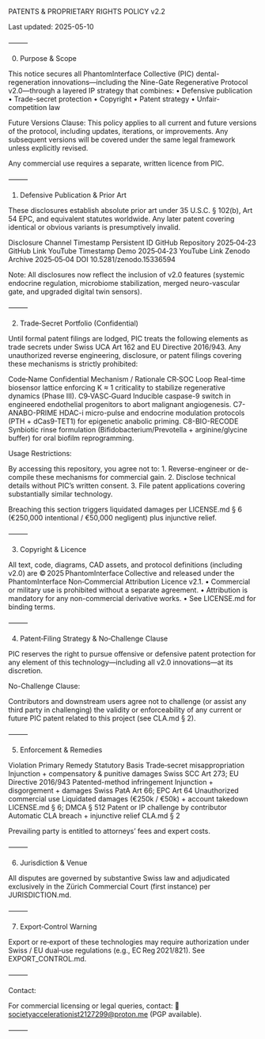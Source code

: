 PATENTS & PROPRIETARY RIGHTS POLICY v2.2

Last updated: 2025-05-10

⸻

0. Purpose & Scope

This notice secures all PhantomInterface Collective (PIC) dental-regeneration innovations—including the Nine-Gate Regenerative Protocol v2.0—through a layered IP strategy that combines:
	•	Defensive publication
	•	Trade-secret protection
	•	Copyright
	•	Patent strategy
	•	Unfair-competition law

Future Versions Clause:
This policy applies to all current and future versions of the protocol, including updates, iterations, or improvements. Any subsequent versions will be covered under the same legal framework unless explicitly revised.

Any commercial use requires a separate, written licence from PIC.

⸻

1. Defensive Publication & Prior Art

These disclosures establish absolute prior art under 35 U.S.C. § 102(b), Art 54 EPC, and equivalent statutes worldwide. Any later patent covering identical or obvious variants is presumptively invalid.

Disclosure Channel	Timestamp	Persistent ID
GitHub Repository	2025‑04‑23	GitHub Link
YouTube Timestamp Demo	2025‑04‑23	YouTube Link
Zenodo Archive	2025‑05‑04	DOI 10.5281/zenodo.15336594

Note: All disclosures now reflect the inclusion of v2.0 features (systemic endocrine regulation, microbiome stabilization, merged neuro-vascular gate, and upgraded digital twin sensors).

⸻

2. Trade‑Secret Portfolio (Confidential)

Until formal patent filings are lodged, PIC treats the following elements as trade secrets under Swiss UCA Art 162 and EU Directive 2016/943. Any unauthorized reverse engineering, disclosure, or patent filings covering these mechanisms is strictly prohibited:

Code‑Name	Confidential Mechanism / Rationale
CR‑SOC Loop	Real-time biosensor lattice enforcing K ≈ 1 criticality to stabilize regenerative dynamics (Phase III).
C9‑VASC‑Guard	Inducible caspase-9 switch in engineered endothelial progenitors to abort malignant angiogenesis.
C7-ANABO-PRIME	HDAC-i micro-pulse and endocrine modulation protocols (PTH + dCas9-TET1) for epigenetic anabolic priming.
C8-BIO-RECODE	Synbiotic rinse formulation (Bifidobacterium/Prevotella + arginine/glycine buffer) for oral biofilm reprogramming.

Usage Restrictions:

By accessing this repository, you agree not to:
	1.	Reverse-engineer or de-compile these mechanisms for commercial gain.
	2.	Disclose technical details without PIC’s written consent.
	3.	File patent applications covering substantially similar technology.

Breaching this section triggers liquidated damages per LICENSE.md § 6 (€250,000 intentional / €50,000 negligent) plus injunctive relief.

⸻

3. Copyright & Licence

All text, code, diagrams, CAD assets, and protocol definitions (including v2.0) are © 2025 PhantomInterface Collective and released under the PhantomInterface Non‑Commercial Attribution Licence v2.1.
	•	Commercial or military use is prohibited without a separate agreement.
	•	Attribution is mandatory for any non-commercial derivative works.
	•	See LICENSE.md for binding terms.

⸻

4. Patent‑Filing Strategy & No‑Challenge Clause

PIC reserves the right to pursue offensive or defensive patent protection for any element of this technology—including all v2.0 innovations—at its discretion.

No-Challenge Clause:

Contributors and downstream users agree not to challenge (or assist any third party in challenging) the validity or enforceability of any current or future PIC patent related to this project (see CLA.md § 2).

⸻

5. Enforcement & Remedies

Violation	Primary Remedy	Statutory Basis
Trade‑secret misappropriation	Injunction + compensatory & punitive damages	Swiss SCC Art 273; EU Directive 2016/943
Patented-method infringement	Injunction + disgorgement + damages	Swiss PatA Art 66; EPC Art 64
Unauthorized commercial use	Liquidated damages (€250k / €50k) + account takedown	LICENSE.md § 6; DMCA § 512
Patent or IP challenge by contributor	Automatic CLA breach + injunctive relief	CLA.md § 2

Prevailing party is entitled to attorneys’ fees and expert costs.

⸻

6. Jurisdiction & Venue

All disputes are governed by substantive Swiss law and adjudicated exclusively in the Zürich Commercial Court (first instance) per JURISDICTION.md.

⸻

7. Export‑Control Warning

Export or re‑export of these technologies may require authorization under Swiss / EU dual‑use regulations (e.g., EC Reg 2021/821). See EXPORT_CONTROL.md.

⸻

Contact:

For commercial licensing or legal queries, contact:
📧 societyaccelerationist2127299@proton.me (PGP available).

⸻
